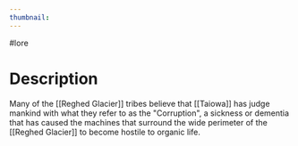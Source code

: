 ```yaml
---
thumbnail:
---
```

#lore
# Description
Many of the [[Reghed Glacier]] tribes believe that [[Taiowa]] has judge mankind with what they refer to as the "Corruption", a sickness or dementia that has caused the machines that surround the wide perimeter of the [[Reghed Glacier]] to become hostile to organic life.